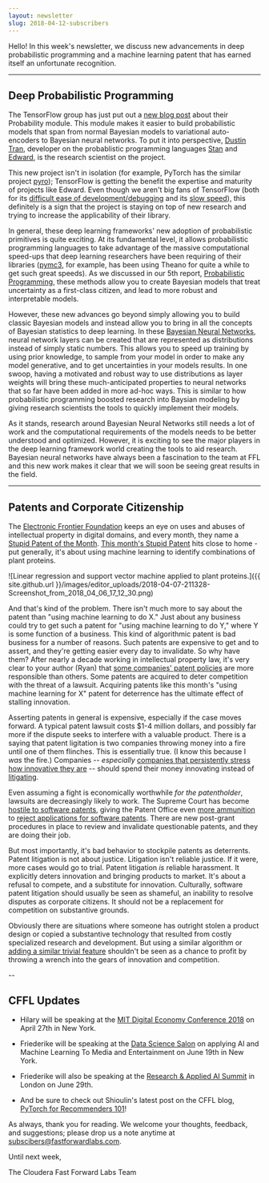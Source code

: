 ```yaml
---
layout: newsletter
slug: 2018-04-12-subscribers
---
```


Hello!  In this week's newsletter, we discuss new advancements in deep probabilistic programming and a machine learning patent that has earned itself an unfortunate recognition.

---

## Deep Probabilistic Programming

The TensorFlow group has just put out a [new blog post][1] about their Probability
module. This module makes it easier to build probabilistic models that span from
normal Bayesian models to variational auto-encoders to Bayesian neural networks.
To put it into perspective, [Dustin Tran][2], developer on the probablistic
programming languages [Stan][3] and [Edward][4], is the research scientist on the
project.

This new project isn't in isolation (for example, PyTorch has the similar
project [pyro][5]); TensorFlow is getting the benefit the expertise and maturity
of projects like Edward. Even though we aren't big fans of TensorFlow (both for
its [difficult ease of development/debugging][6] and its [slow speed][7]),
this definitely is a sign that the project is staying on top of new research and
trying to increase the applicability of their library.

In general, these deep learning frameworks' new adoption of probabilistic
primitives is quite exciting. At its fundamental level, it allows probabilistic
programming languages to take advantage of the massive computational speed-ups
that deep learning researchers have been requiring of their libraries
([pymc3][8], for example, has been using Theano for quite a while to get such
great speeds). As we discussed in our 5th report, [Probabilistic
Programming][9], these methods allow you to create Bayesian models that treat
uncertainty as a first-class citizen, and lead to more robust and interpretable
models.

However, these new advances go beyond simply allowing you to build classic
Bayesian models and instead allow you to bring in all the concepts of Bayesian
statistics to deep learning. In these [Bayesian Neural Networks][10], neural
network layers can be created that are represented as distributions instead of
simply static numbers. This allows you to speed up training by using prior
knowledge, to sample from your model in order to make any model
generative, and to get uncertainties in your models results. In one
swoop, having a motivated and robust way to use distributions as layer weights
will bring these much-anticipated properties to neural networks that so far have
been added in more ad-hoc ways. This is similar to how probabilistic programming
boosted research into Baysian modeling by giving research scientists the tools to
quickly implement their models.


As it stands, research around Bayesian Neural Networks still needs a lot of work
and the computational requirements of the models needs to be better understood
and optimized. However, it is exciting to see the major players in the deep
learning framework world creating the tools to aid research. Bayesian neural
networks have always been a fascination to the team at FFL and this new work
makes it clear that we will soon be seeing great results in the field.


[1]: https://medium.com/tensorflow/introducing-tensorflow-probability-dca4c304e245
[2]: http://dustintran.com/
[3]: http://mc-stan.org/
[4]: https://github.com/blei-lab/edward
[5]: https://github.com/uber/pyro
[6]: http://nicodjimenez.github.io/2017/10/08/tensorflow.html
[7]: https://github.com/stefbraun/rnn_benchmarks#gimme-those-bar-charts
[8]: https://docs.pymc.io/
[9]: https://www.fastforwardlabs.com/research/FF05
[10]: https://arxiv.org/abs/1801.07710

---

## Patents and Corporate Citizenship

The [Electronic Frontier Foundation](https://www.eff.org) keeps an eye on uses and abuses of intellectual property in digital domains, and every month, they name a [Stupid Patent of the Month](https://www.eff.org/issues/stupid-patent-month). [This month's Stupid Patent](https://www.eff.org/deeplinks/2017/09/stupid-patent-month-will-patents-slow-artificial-intelligence) hits close to home - put generally, it's about using machine learning to identify combinations of plant proteins.

![Linear regression and support vector machine applied to plant proteins.]({{ site.github.url }}/images/editor_uploads/2018-04-07-211328-Screenshot_from_2018_04_06_17_12_30.png)

And that's kind of the problem. There isn't much more to say about the patent than "using machine learning to do X." Just about any business could try to get such a patent for "using machine learning to do Y," where Y is some function of a business. This kind of algorithmic patent is bad business for a number of reasons. Such patents are expensive to get and to assert, and they're getting easier every day to invalidate. So why have them? After nearly a decade working in intellectual property law, it's very clear to your author (Ryan) that [some companies' patent policies](http://www.patentlyapple.com/) are more responsible than others. Some patents are acquired to deter competition with the threat of a lawsuit. Acquiring patents like this month's "using machine learning for X" patent for deterrence has the ultimate effect of stalling innovation.

Asserting patents in general is expensive, especially if the case moves forward. A typical patent lawsuit costs $1-4 million dollars, and possibly far more if the dispute seeks to interfere with a valuable product. There is a saying that patent ligitation is two companies throwing money into a fire until one of them flinches. This is essentially true. (I know this because I *was* the fire.) Companies -- *especially* [companies that persistently stress how innovative they are](https://apple.com) -- should spend their money innovating instead of [litigating](https://en.wikipedia.org/wiki/Smartphone_patent_wars).

Even assuming a fight is economically worthwhile *for the patentholder*, lawsuits are decreasingly likely to work. The Supreme Court has become [hostile to software patents](https://en.wikipedia.org/wiki/Alice_Corp._v._CLS_Bank_International), giving the Patent Office even [more ammunition](https://www.uspto.gov/patent/laws-and-regulations/examination-policy/subject-matter-eligibility) to [reject applications for software patents](https://blog.juristat.com/2017/7/19/alice-three-years-on). There are new post-grant procedures in place to review and invalidate questionable patents, and they are doing their job.

But most importantly, it's bad behavior to stockpile patents as deterrents. Patent litigation is not about justice. Litigation isn't reliable justice. If it were, more cases would go to trial. Patent litigation *is* reliable harassment. It explicitly deters innovation and bringing products to market. It's about a refusal to compete, and a substitute for innovation. Culturally, software patent litigation should usually be seen as shameful, an inability to resolve disputes as corporate citizens. It should not be a replacement for competition on substantive grounds.

Obviously there are situations where someone has outright stolen a product design or copied a substantive technology that resulted from costly specialized research and development. But using a similar algorithm or [adding a similar trivial feature](https://en.wikipedia.org/wiki/Alcatel-Lucent_v._Microsoft_Corp.) shouldn't be seen as a chance to profit by throwing a wrench into the gears of innovation and competition.


-- 
## CFFL Updates

* Hilary will be speaking at the [MIT Digital Economy Conference 2018](http://mitsloan.mit.edu/alumni/events/2018-new-york-ide-conference/) on April 27th in New York.

* Friederike will be speaking at the [Data Science Salon](https://www.eventbrite.com/e/data-science-salon-nyc-tickets-40072527007) on applying AI and Machine Learning To Media and Entertainment on June 19th in New York.

* Friederike will also be speaking at the [Research & Applied AI Summit](https://raais.co/) in London on June 29th.

* And be sure to check out Shioulin's latest post on the CFFL blog, [PyTorch for Recommenders 101](http://blog.fastforwardlabs.com/2018/04/10/pytorch-for-recommenders-101.html)!

As always, thank you for reading. We welcome your thoughts, feedback, and suggestions; please drop us a note anytime at subscibers@fastforwardlabs.com.

Until next week,

The Cloudera Fast Forward Labs Team
